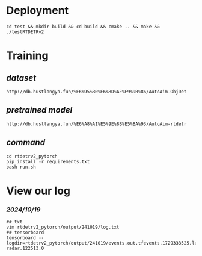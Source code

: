 # Deployment

```shell
cd test && mkdir build && cd build && cmake .. && make && ./testRTDETRv2
```

# Training

## *dataset*

```
http://db.hustlangya.fun/%E6%95%B0%E6%8D%AE%E9%9B%86/AutoAim-ObjDet
```

## *pretrained model*

```
http://db.hustlangya.fun/%E6%A8%A1%E5%9E%8B%E5%BA%93/AutoAim-rtdetr
```

## *command*

```shell
cd rtdetrv2_pytorch
pip install -r requirements.txt
bash run.sh
```

# View our log


### *2024/10/19*

```shell
## txt
vim rtdetrv2_pytorch/output/241019/log.txt
## tensorboard
tensorboard --logdir=rtdetrv2_pytorch/output/241019/events.out.tfevents.1729333525.langya-radar.122513.0
```
